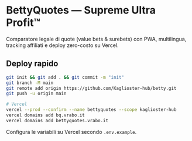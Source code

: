 # BettyQuotes — Supreme Ultra Profit™

Comparatore legale di quote (value bets & surebets) con PWA, multilingua, tracking affiliati e deploy zero-costo su Vercel.

## Deploy rapido
```sh
git init && git add . && git commit -m "init"
git branch -M main
git remote add origin https://github.com/Kaglioster-hub/betty.git
git push -u origin main

# Vercel
vercel --prod --confirm --name bettyquotes --scope kaglioster-hub
vercel domains add bq.vrabo.it
vercel domains add bettyquotes.vrabo.it
```

Configura le variabili su Vercel secondo `.env.example`.
